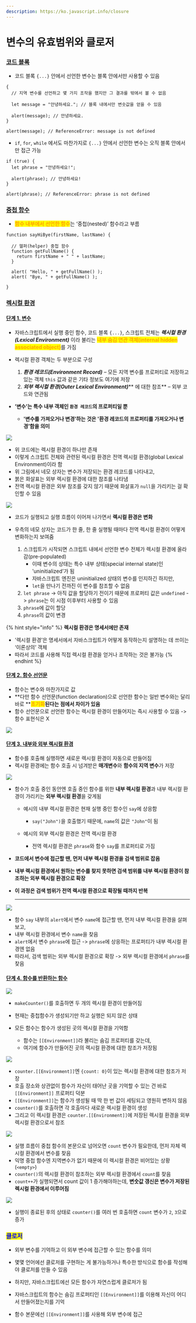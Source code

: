 ```yaml
---
description: https://ko.javascript.info/closure
---
```


# 변수의 유효범위와 클로저

### [코드 블록](https://ko.javascript.info/closure#ref-513)

* 코드 블록 `{...}` 안에서 선언한 변수는 블록 안에서만 사용할 수 있음  &#x20;

```
{
  // 지역 변수를 선언하고 몇 가지 조작을 했지만 그 결과를 밖에서 볼 수 없음

  let message = "안녕하세요."; // 블록 내에서만 변숫값을 얻을 수 있음  

  alert(message); // 안녕하세요.
}

alert(message); // ReferenceError: message is not defined
```



* `if`, `for`, `while` 에서도 마찬가지로 `{...}` 안에서 선언한 변수는 오직 블록 안에서만 접근 가능

```
if (true) {
  let phrase = "안녕하세요!";

  alert(phrase); // 안녕하세요!
}

alert(phrase); // ReferenceError: phrase is not defined
```



### [중첩 함수](https://ko.javascript.info/closure#ref-514)

* <mark style="color:orange;">**함수 내부에서 선언한 함수**</mark>는 ‘중첩(nested)’ 함수라고 부름

```
function sayHiBye(firstName, lastName) {

  // 헬퍼(helper) 중첩 함수
  function getFullName() {
    return firstName + " " + lastName;
  }

  alert( "Hello, " + getFullName() );
  alert( "Bye, " + getFullName() );

}
```



### [렉시컬 환경](https://ko.javascript.info/closure#ref-515)

#### [단계 1. 변수](https://ko.javascript.info/closure#ref-516)

*   자바스크립트에서 실행 중인 함수, 코드 블록 `{...}`, 스크립트 전체는 _**렉시컬 환경(Lexical Environment)**_ 이라 불리는 <mark style="color:orange;">**내부 숨김 연관 객체(internal hidden associated object)**</mark>를 가짐


*   렉시컬 환경 객체는 두 부분으로 구성

    1. _**환경 레코드(Environment Record)**_ – 모든 지역 변수를 프로퍼티로 저장하고 있는 객체                          `this` 값과 같은 기타 정보도 여기에 저장
    2. _**외부 렉시컬 환경(Outer Lexical Environment)**_** 에 대한 참조** – 외부 코드와 연관됨


* **’변수’는 특수 내부 객체인 `환경 레코드`의 프로퍼티일 뿐**
  * **'변수를 가져오거나 변경’하는 것은 '환경 레코드의 프로퍼티를 가져오거나 변경’함을 의미**



![](<../../.gitbook/assets/image (9).png>)

* 위 코드에는 렉시컬 환경이 하나만 존재
* 이렇게 스크립트 전체와 관련된 렉시컬 환경은 전역 렉시컬 환경(global Lexical Environment)이라 함
* 위 그림에서 네모 상자는 변수가 저장되는 환경 레코드를 나타내고,
* 붉은 화살표는 외부 렉시컬 환경에 대한 참조를 나타냄
* 전역 렉시컬 환경은 외부 참조를 갖지 않기 때문에 화살표가 `null`을 가리키는 걸 확인할 수 있음 &#x20;



![](<../../.gitbook/assets/image (1) (1).png>)

* 코드가 실행되고 실행 흐름이 이어져 나가면서 **렉시컬 환경은 변화**
*   우측의 네모 상자는 코드가 한 줄, 한 줄 실행될 때마다 전역 렉시컬 환경이 어떻게 변화하는지 보여줌

    1. 스크립트가 시작되면 스크립트 내에서 선언한 변수 전체가 렉시컬 환경에 올라감(pre-populated)
       * 이때 변수의 상태는 특수 내부 상태(special internal state)인 'uninitialized’가 됨
       * 자바스크립트 엔진은 uninitialized 상태의 변수를 인지하긴 하지만,&#x20;
       * `let`을 만나기 전까진 이 변수를 참조할 수 없음
    2. `let phrase` -> 아직 값을 할당하기 전이기 때문에 프로퍼티 값은 `undefined` -> `phrase`는 이 시점 이후부터 사용할 수 있음
    3. `phrase`에 값이 할당
    4. `phrase`의 값이 변경



{% hint style="info" %}
**렉시컬 환경은 명세서에만 존재**

* '렉시컬 환경’은 명세서에서 자바스크립트가 어떻게 동작하는지 설명하는 데 쓰이는 ‘이론상의’ 객체
* 따라서 코드를 사용해 직접 렉시컬 환경을 얻거나 조작하는 것은 불가능
{% endhint %}



#### [단계 2. 함수 선언문](https://ko.javascript.info/closure#ref-517)

* 함수는 변수와 마찬가지로 값
* **다만 함수 선언문(function declaration)으로 선언한 함수는 일반 변수와는 달리 바로 **<mark style="color:orange;">**초기화**</mark>**된다는 점에서 차이가 있음**
* 함수 선언문으로 선언한 함수는 렉시컬 환경이 만들어지는 즉시 사용할 수 있음 -> 함수 표현식은 X &#x20;

![](<../../.gitbook/assets/image (7) (1).png>)

#### [단계 3. 내부와 외부 렉시컬 환경](https://ko.javascript.info/closure#ref-518)

* 함수를 호출해 실행하면 새로운 렉시컬 환경이 자동으로 만들어짐
* 렉시컬 환경에는 함수 호출 시 넘겨받은 **매개변수**와 **함수의 지역 변수**가 저장

![](<../../.gitbook/assets/image (10).png>)

* 함수가 호출 중인 동안엔 호출 중인 함수를 위한 **내부 렉시컬 환경**과 내부 렉시컬 환경이 가리키는 **외부 렉시컬 환경**을 갖게됨
  * 예시의 내부 렉시컬 환경은 현재 실행 중인 함수인 `say`에 상응함&#x20;
    * `say("John")`을 호출했기 때문에, `name`의 값은 `"John"`이 됨
  *   예시의 외부 렉시컬 환경은 전역 렉시컬 환경

      * 전역 렉시컬 환경은 `phrase`와 함수 `say`를 프로퍼티로 가짐


* **코드에서 변수에 접근할 땐, 먼저 내부 렉시컬 환경을 검색 범위로 잡음**
* **내부 렉시컬 환경에서 원하는 변수를 찾지 못하면 검색 범위를 내부 렉시컬 환경이 참조하는 외부 렉시컬 환경으로 확장**
*   **이 과정은 검색 범위가 전역 렉시컬 환경으로 확장될 때까지 반복**

    ****

![](<../../.gitbook/assets/image (12).png>)



* 함수 `say` 내부의 `alert`에서 변수 `name`에 접근할 땐, 먼저 내부 렉시컬 환경을 살펴보고,&#x20;
* 내부 렉시컬 환경에서 변수 `name`을 찾음
* `alert`에서 변수 `phrase`에 접근 -> `phrase`에 상응하는 프로퍼티가 내부 렉시컬 환경엔 없음&#x20;
* 따라서, 검색 범위는 외부 렉시컬 환경으로 확장 -> 외부 렉시컬 환경에서 `phrase`를 찾음



#### [단계 4. 함수를 반환하는 함수](https://ko.javascript.info/closure#ref-519)

![](<../../.gitbook/assets/image (8).png>)

* `makeCounter()`를 호출하면 두 개의 렉시컬 환경이 만들어짐
*   현재는 중첩함수가 생성되기만 하고 실행은 되지 않은 상태


*   모든 함수는 함수가 생성된 곳의 렉시컬 환경을 기억함

    * 함수는 `[[Environment]]`라 불리는 숨김 프로퍼티를 갖는데,&#x20;
    * 여기에 함수가 만들어진 곳의 렉시컬 환경에 대한 참조가 저장됨



![](<../../.gitbook/assets/image (6).png>)

* `counter.[[Environment]]`엔 `{count: 0}`이 있는 렉시컬 환경에 대한 참조가 저장
* 호출 장소와 상관없이 함수가 자신이 태어난 곳을 기억할 수 있는 건 바로 `[[Environment]]` 프로퍼티 덕분
* `[[Environment]]`는 함수가 생성될 때 딱 한 번 값이 세팅되고 영원히 변하지 않음  &#x20;
* `counter()`를 호출하면 각 호출마다 새로운 렉시컬 환경이 생성
* 그리고 이 렉시컬 환경은 `counter.[[Environment]]`에 저장된 렉시컬 환경을 외부 렉시컬 환경으로서 참조



![](<../../.gitbook/assets/image (13).png>)

* 실행 흐름이 중첩 함수의 본문으로 넘어오면 `count` 변수가 필요한데, 먼저 자체 렉시컬 환경에서 변수를 찾음
* 익명 중첩 함수엔 지역변수가 없기 때문에 이 렉시컬 환경은 비어있는 상황(`<empty>`)
* `counter()`의 렉시컬 환경이 참조하는 외부 렉시컬 환경에서 `count`를 찾음
* &#x20;`count++`가 실행되면서 count 값이 1 증가해야하는데, **변숫값 갱신은 변수가 저장된 렉시컬 환경에서 이루어짐** &#x20;



![](<../../.gitbook/assets/image (7).png>)

* 실행이 종료된 후의 상태로  `counter()`를 여러 번 호출하면 `count` 변수가 `2`, `3`으로 증가



### <mark style="color:blue;">클로저</mark>

* 외부 변수를 기억하고 이 외부 변수에 접근할 수 있는 함수를 의미 &#x20;
* 몇몇 언어에선 클로저를 구현하는 게 불가능하거나 특수한 방식으로 함수를 작성해야 클로저를 만들 수 있음&#x20;
*   하지만, 자바스크립트에선 모든 함수가 자연스럽게 클로저가 됨


* 자바스크립트의 함수는 숨김 프로퍼티인 `[[Environment]]`를 이용해 자신이 어디서 만들어졌는지를 기억
* 함수 본문에선 `[[Environment]]`를 사용해 외부 변수에 접근

